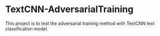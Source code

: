 # TextCNN-AdversarialTraining
This project is to test the adversarial training method with TextCNN text classification model. 
